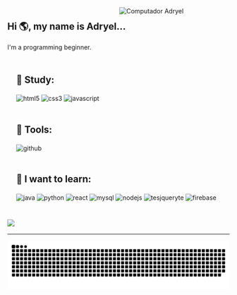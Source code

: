  <img src="https://c.tenor.com/mIYqNr6gkjEAAAAi/world-of-gumball.gif" min-width="500px" max-width="500px" width="250px" align="right" alt="Computador Adryel">

## Hi 🌎, my name is Adryel...

<p align="left">  
I'm a programming beginner.
</p>

<div style="display:grid;background:#FFFFFF17;width:100%;border-radius:10px;">

  <div style="padding:10px 10px 10px 20px;">
   <h2><p>🦄 Study: </p></h2>
    
  <img src="https://cdn.jsdelivr.net/gh/devicons/devicon/icons/html5/html5-original-wordmark.svg" alt="html5" width="50" />
    
  <img src="https://cdn.jsdelivr.net/gh/devicons/devicon/icons/css3/css3-original-wordmark.svg" alt="css3" width="50" />

  <img src="https://cdn.jsdelivr.net/gh/devicons/devicon/icons/javascript/javascript-original.svg" alt="javascript" width="50" />
    
  </div>

  <div style="padding:10px 10px 10px 20px">
   <h2><p>💼 Tools: </p></h2>
    
  <img src="https://cdn.jsdelivr.net/gh/devicons/devicon/icons/github/github-original-wordmark.svg" alt="github" width="50" />
    
  </div>

  <div style="padding:10px 10px 10px 20px">
   <h2><p>🧐 I want to learn: </p></h2>

  <img src="https://cdn.jsdelivr.net/gh/devicons/devicon/icons/java/java-original-wordmark.svg" alt="java" width="50" />

  <img src="https://cdn.jsdelivr.net/gh/devicons/devicon/icons/python/python-original-wordmark.svg" alt="python" width="50" />
    
  <img src="https://cdn.jsdelivr.net/gh/devicons/devicon/icons/react/react-original-wordmark.svg" alt="react" width="50" />

  <img src="https://cdn.jsdelivr.net/gh/devicons/devicon/icons/mysql/mysql-original-wordmark.svg" alt="mysql" width="50" />
    
  <img src="https://cdn.jsdelivr.net/gh/devicons/devicon/icons/nodejs/nodejs-original.svg" alt="nodejs" width="50" />
    
  <img src="https://cdn.jsdelivr.net/gh/devicons/devicon/icons/jquery/jquery-original-wordmark.svg" alt="tesjqueryte" width="50" />
    
  <img src="https://cdn.jsdelivr.net/gh/devicons/devicon/icons/firebase/firebase-plain-wordmark.svg" alt="firebase" width="50" />
    
  </div>

</div>
  
</br>

<p align="left">

  <a href="https://www.linkedin.com/in/adryel-beneton-518008183/" alt="Linkedin">
  <img src="https://img.shields.io/badge/-Linkedin-0e76a8?style=for-the-badge&logo=Linkedin&logoColor=white&link=https://www.linkedin.com/in/iuricode" /></a>
</p>

---

![](https://github.com/Platane/snk/raw/output/github-contribution-grid-snake.svg)
  

